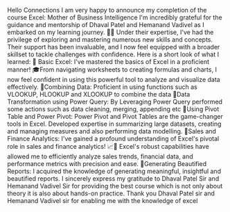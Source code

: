 Hello Connections
I am very happy to announce my completion of the course Excel: Mother of Business Intelligence
I'm incredibly grateful for the guidance and mentorship of Dhaval Patel and Hemanand Vadivel as I embarked on my learning journey. 🙏🌟
Under their expertise, I've had the privilege of exploring and mastering numerous new skills and concepts. Their support has been invaluable, and I now feel equipped with a broader skillset to tackle challenges with confidence. 
Here is a short look of what I learned:
🌟 Basic Excel: I've mastered the basics of Excel in a proficient manner! 🎓From navigating worksheets to creating formulas and charts, I now feel confident in using this powerful tool to analyze and visualize data effectively. 
🌟Combining Data: Proficient in using functions such as VLOOKUP, HLOOKUP and XLOOKUP to combine the data
🌟Data Transformation using Power Query: By Leveraging Power Query performed some actions such as data cleaning, merging, appending etc
🌟Using Pivot Table and Power Pivot: Power Pivot and Pivot Tables are the game-changer tools in Excel. Developed expertise in summarizing large datasets, creating and managing measures and also performing data modelling.
🌟Sales and Finance Analytics: I've gained a profound understanding of Excel's pivotal role in sales and finance analytics! 📈💼 Excel's robust capabilities have allowed me to efficiently analyze sales trends, financial data, and performance metrics with precision and ease. 
🌟Generating Beautified Reports: I acquired the knowledge of generating meaningful, insightful and beautified reports.
I sincerely express my gratitude to Dhaval Patel Sir and Hemanand Vadivel Sir for providing the best course which is not only about theory it is also about hands-on practice. Thank you Dhaval Patel sir and Hemanand Vadivel sir for enabling me with the knowledge of excel
